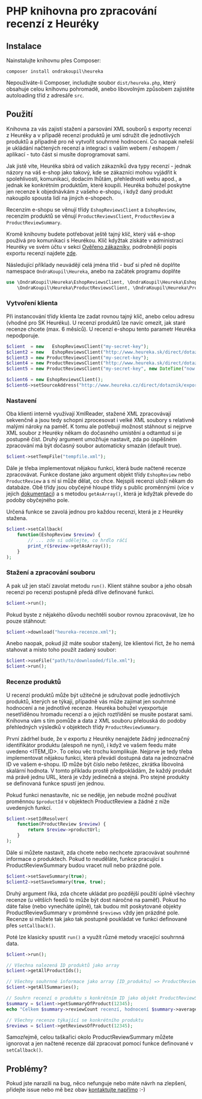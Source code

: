 # PHP knihovna pro zpracování recenzí z Heuréky

## Instalace

Nainstalujte knihovnu přes Composer:

```
composer install ondrakoupil\heureka
```

Nepoužíváte-li Composer, includujte soubor `dist/heureka.php`, který obsahuje celou knihovnu pohromadě, 
anebo libovolným způsobem zajistěte autoloading tříd z adresáře `src`.

## Použití

Knihovna za vás zajistí stažení a parsování XML souborů s exporty recenzí z Heuréky a v případě
recenzí produktů je umí sdružit dle jednotlivých produktů a případně pro ně vytvořit souhrnné hodnocení.
Co naopak neřeší je ukládání načtených recenzí a integraci s vaším webem / eshopem / aplikací - tuto část si musíte doprogramovat sami.

Jak jistě víte, Heuréka sbírá od vašich zákazníků dva typy recenzí - jednak názory na váš e-shop jako takový,
kde se zákazníci mohou vyjádřit k spolehlivosti, komunikaci, dodacím lhůtám, přehlednosti webu apod., 
a jednak ke konkrétním produktům, které koupili. Heuréka bohužel poskytne jen recenze k objednávkám z vašeho e-shopu,
i když daný produkt nakoupilo spousta lidí na jiných e-shopech.

Recenzím e-shopu se věnují třídy `EshopReviewsClient` a `EshopReview`, 
recenzím produktů se věnují `ProductReviewsClient`, `ProductReview` a `ProductReviewSummary`.

Kromě knihovny budete potřebovat ještě tajný klíč, který váš e-shop používá pro komunikaci s Heurékou. Klíč kdyžtak
získáte v administraci Heuréky ve svém účtu v sekci [Ověřeno zákazníky][overeno], podrobnější popis exportu recenzí 
najdete [zde][xml-spec].

Následující příklady neuvádějí celá jména tříd - buď si před ně doplňte namespace `OndraKoupil\Heureka`, anebo na začátek programu doplňte

```php
use \OndraKoupil\Heureka\EshopReviewsClient, \OndraKoupil\Heureka\EshopReview,
    \OndraKoupil\Heureka\ProductReviewsClient, \OndraKoupil\Heureka\ProductReview, \OndraKoupil\Heureka\ProductReviewSummary;
```


### Vytvoření klienta

Při instancování třídy klienta lze zadat rovnou tajný klíč, anebo celou adresu (vhodné pro SK Heuréku). U recenzí
produktů lze navíc omezit, jak staré recenze chcete (max. 6 měsíců). U recenzí e-shopu tento parametr Heuréka nepodporuje.

```php
$client  = new   EshopReviewsClient("my-secret-key");
$client2 = new   EshopReviewsClient("http://www.heureka.sk/direct/dotaznik/export-review.php?key=my-secret-key");
$client3 = new ProductReviewsClient("my-secret-key");
$client4 = new ProductReviewsClient("http://www.heureka.sk/direct/dotaznik/export-product-review.php?key=my-secret-key");
$client5 = new ProductReviewsClient("my-secret-key", new DateTime("now - 1 month") );

$client6 = new EshopReviewsClient();
$client6->setSourceAddress("http://www.heureka.cz/direct/dotaznik/export-review.php?key=my-secret-key");
```

### Nastavení

Oba klienti interně využívají XmlReader, stažené XML zpracovávají sekvenčně a jsou tedy schopni zprocesovat
i velké XML soubory s relativně malými nároky na paměť. K tomu ale potřebují možnost stáhnout si nejprve 
XML soubor z Heuréky někam do dočasného umístění a odtamtud si je postupně číst.
Druhý argument umožňuje nastavit, zda po úspěšném zpracování má být dočasný soubor automaticky smazán (default true).

```php
$client->setTempFile("tempfile.xml");
```

Dále je třeba implementovat nějakou funkci, která bude načtené recenze zpracovávat. Funkce dostane jako
argument objekt třídy `EshopReview` nebo `ProductReview` a s ní si může dělat, co chce. 
Nejspíš recenzi uloží někam do databáze. Obě třídy jsou obyčejné hloupé třídy s public proměnnými
(více v jejich [dokumentaci][doc]) a s metodou `getAsArray()`, která je kdyžtak převede do podoby obyčejného pole.

Určená funkce se zavolá jednou pro každou recenzi, která je z Heuréky stažena.

```php
$client->setCallback( 
	function(EshopReview $review) {
		// ... zde si udělejte, co hrdlo ráčí
		print_r($review->getAsArray());
	}
);
```

### Stažení a zpracování souboru

A pak už jen stačí zavolat metodu `run()`. Klient stáhne soubor a jeho obsah recenzi po recenzi postupně 
předá dříve definované funkci.

```php
$client->run();
```


Pokud byste z nějakého důvodu nechtěli soubor rovnou zpracovávat, lze ho pouze stáhnout:

```php
$client->download("heureka-recenze.xml");
```


Anebo naopak, pokud již máte soubor stažený, lze klientovi říct, že ho nemá stahovat
a místo toho použít zadaný soubor:

```php
$client->useFile("path/to/downloaded/file.xml");
$client->run();
```


### Recenze produktů

U recenzí produktů může být užitečné je sdružovat podle jednotlivých produktů, kterých se týkají, případně
vás může zajímat jen souhrnné hodnocení a ne jednotlivé recenze. Heuréka bohužel vyexportuje nesetříděnou hromadu recenzí 
a o jejich roztřídění se musíte postarat sami. Knihovna vám s tím pomůže a data z XML souboru přelouská
do podoby přehledných výsledků v objektech třídy `ProductReviewSummary`.

První zádrhel bude, že v exportu z Heuréky nenajdete žádný jednoznačný identifikátor produktu (alespoň ne nyní), 
i když ve vašem feedu máte uvedeno <ITEM_ID>. To celou věc trochu komplikuje. Nejprve je tedy třeba implementovat nějakou funkci,
která převádí dostupná data na jednoznačné ID ve vašem e-shopu. ID může být číslo nebo řetězec, zkrátka libovolná skalární hodnota.
V tomto příkladu prostě předpokládám, že každý produkt má právě jednu URL, která je vždy jedinečná a stejná.
Pro stejné produkty se definovaná funkce spustí jen jednou.

Pokud funkci nenastavíte, nic se neděje, jen nebude možné používat proměnnou `$productId` v objektech ProductReview a žádné z níže uvedených funkcí.

```php
$client->setIdResolver(
	function(ProductReview $review) {
		return $review->productUrl; 
	}
);
```

Dále si můžete nastavit, zda chcete nebo nechcete zpracovávat souhrnné informace o produktech.
Pokud to neuděláte, funkce pracující s ProductReviewSummary budou vracet null nebo prázdné pole.

```php
$client->setSaveSummary(true);
$client2->setSaveSummary(true, true);
```

Druhý argument říká, zda chcete ukládat pro pozdější použítí úplně všechny recenze (u větších feedů
to může být dost náročné na paměť). Pokud ho dáte false (nebo vynecháte úplně), tak budou mít poskytované 
objekty ProductReviewSummary v proměnné `$reviews` vždy jen prázdné pole. Recenze si můžete tak jako tak
postupně poukládat ve funkci definované přes `setCallback()`.

Poté lze klasicky spustit `run()` a využít různé metody vracející souhrnná data.

```php
$client->run();

// Všechna nalezená ID produktů jako array
$client->getAllProductIds(); 

// Všechny souhrnné informace jako array [ID_produktu] => ProductReviewSummary
$client->getAllSummaries();

// Souhrn recenzí o produktu s konkrétním ID jako objekt ProductReviewSummary
$summary = $client->getSummaryOfProduct(12345);
echo "Celkem $summary->reviewCount recenzí, hodnocení $summary->averageRating z 5";

// Všechny recenze týkající se konkrétního produktu
$reviews = $client->getReviewsOfProduct(12345);
```

Samozřejmě, celou taškařici okolo ProductReviewSummary můžete ignorovat a jen načtené recenze dál zpracovat
pomocí funkce definované v `setCallback()`.


## Problémy?

Pokud jste narazili na bug, něco nefunguje nebo máte návrh na zlepšení, přidejte issue nebo mě bez obav [kontaktujte napřímo][ondrasek] :-)



[overeno]: http://sluzby.heureka.cz/sluzby/certifikat-spokojenosti/
[doc]: docs/index.html
[xml-spec]: http://sluzby.heureka.cz/napoveda/widget-a-ikonky-ze-sluzby-overeno-zakazniky/
[ondrasek]: mailto:ondrej.koupil@optimato.cz
